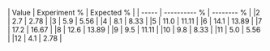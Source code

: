 | Value | Experiment % | Expected % |
| ----- | ---------- % | -------- % |
|2      |      2.7      |    2.78     |
|3      |      5.9      |    5.56     |
|4      |      8.1      |    8.33     |
|5      |     11.0      |    11.11    |
|6      |     14.1      |    13.89    |
|7      |     17.2      |    16.67    |
|8      |     12.6      |    13.89    |
|9      |      9.5      |    11.11    |
|10     |      9.8      |    8.33     |
|11     |      5.0      |    5.56     |
|12     |      4.1      |    2.78     |
